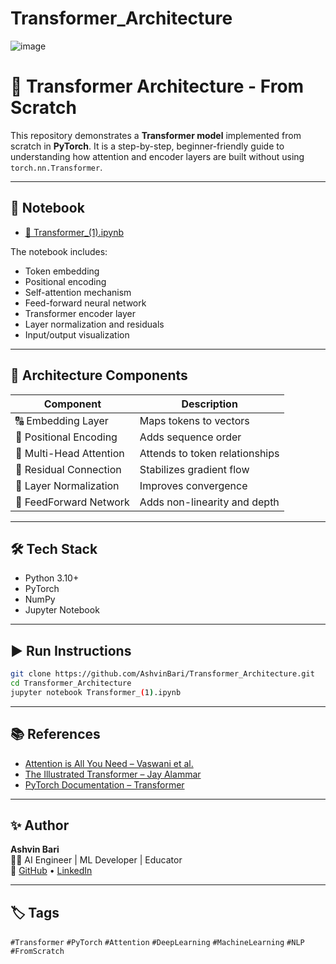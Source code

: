 # Transformer_Architecture 
![image](https://github.com/user-attachments/assets/25914410-c570-43d1-b973-ce32f6099b92)
# 🚀 Transformer Architecture - From Scratch

This repository demonstrates a **Transformer model** implemented from scratch in **PyTorch**. It is a step-by-step, beginner-friendly guide to understanding how attention and encoder layers are built without using `torch.nn.Transformer`.


---

## 📘 Notebook

- [🔗 Transformer_(1).ipynb](https://github.com/AshvinBari/Transformer_Architecture/blob/main/Transformer_(1).ipynb)

The notebook includes:
- Token embedding
- Positional encoding
- Self-attention mechanism
- Feed-forward neural network
- Transformer encoder layer
- Layer normalization and residuals
- Input/output visualization

---

## 🧱 Architecture Components

| Component             | Description |
|-----------------------|-------------|
| 🔠 Embedding Layer    | Maps tokens to vectors |
| 📍 Positional Encoding | Adds sequence order |
| 🧠 Multi-Head Attention | Attends to token relationships |
| 🔁 Residual Connection | Stabilizes gradient flow |
| 📏 Layer Normalization | Improves convergence |
| 🧮 FeedForward Network | Adds non-linearity and depth |

---

## 🛠️ Tech Stack

- Python 3.10+
- PyTorch
- NumPy
- Jupyter Notebook

---

## ▶️ Run Instructions

```bash
git clone https://github.com/AshvinBari/Transformer_Architecture.git
cd Transformer_Architecture
jupyter notebook Transformer_(1).ipynb
```
---

## 📚 References

- [Attention is All You Need – Vaswani et al.](https://arxiv.org/abs/1706.03762)
- [The Illustrated Transformer – Jay Alammar](https://jalammar.github.io/illustrated-transformer/)
- [PyTorch Documentation – Transformer](https://pytorch.org/docs/stable/generated/torch.nn.Transformer.html)

---

## ✨ Author

**Ashvin Bari**  
👨‍💻 AI Engineer | ML Developer | Educator  
🔗 [GitHub](https://github.com/AshvinBari) • [LinkedIn](https://www.linkedin.com/in/ashvinkumar-bari-321302250/)

---

## 🏷️ Tags

`#Transformer` `#PyTorch` `#Attention` `#DeepLearning` `#MachineLearning` `#NLP` `#FromScratch`
